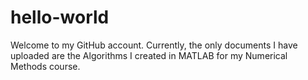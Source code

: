 # hello-world

Welcome to my GitHub account. Currently, the only documents I have uploaded are the Algorithms I created in MATLAB for my Numerical Methods course.

